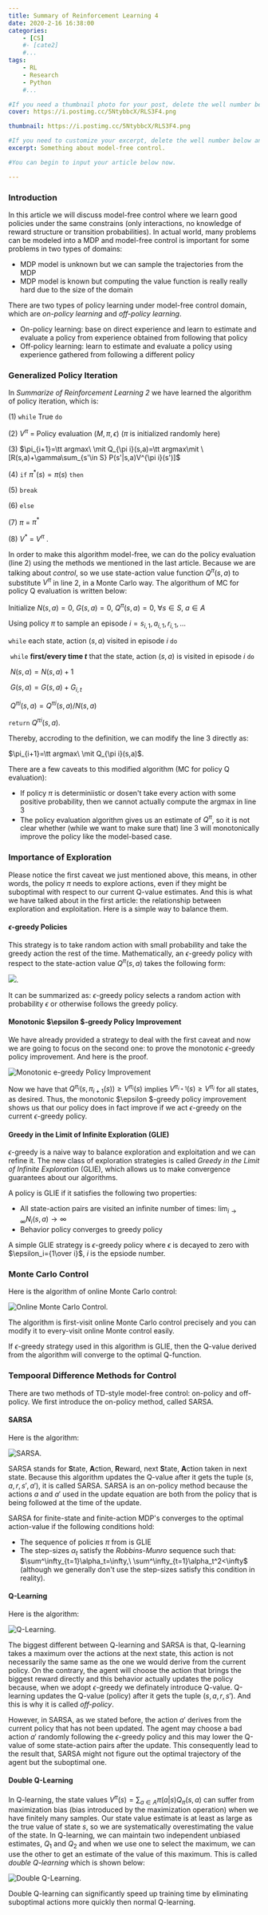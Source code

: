 ```yaml
---
title: Summary of Reinforcement Learning 4
date: 2020-2-16 16:38:00
categories: 
	- [CS]
	#- [cate2]
	#...
tags: 
	- RL
	- Research
	- Python
	#...

#If you need a thumbnail photo for your post, delete the well number below and finish the directory.
cover: https://i.postimg.cc/5NtybbcX/RLS3F4.png

thumbnail: https://i.postimg.cc/5NtybbcX/RLS3F4.png

#If you need to customize your excerpt, delete the well number below and input something. You can also input <!-- more --> in your article to divide the excerpt and other contents.
excerpt: Something about model-free control. 

#You can begin to input your article below now.

---
```


### Introduction

In this article we will discuss model-free control where we learn good policies under the same constrains (only interactions, no knowledge of reward structure or transition probabilities). In actual world, many problems can be modeled into a MDP and model-free control is important for some problems in two types of domains: 

- MDP model is unknown but we can sample the trajectories from the MDP
- MDP model is known but computing the value function is really really hard due to the size of the domain

There are two types of policy learning under model-free control domain, which are *on-policy learning* and *off-policy learning*. 

- On-policy learning: base on direct experience and learn to estimate and evaluate a policy from experience obtained from following that policy
- Off-policy learning: learn to estimate and evaluate a policy using experience gathered from following a different policy

### Generalized Policy Iteration

In *Summarize of Reinforcement Learning 2* we have learned the algorithm of policy iteration, which is: 

(1) `while` True `do`

(2)	 $V^\pi$ = Policy evaluation $(M,\pi,\epsilon)$ ($\pi$ is initialized randomly here)

(3) 	$\pi_{i+1}=\tt argmax\ \mit Q_{\pi i}(s,a)=\tt argmax\mit \ [R(s,a)+\gamma\sum_{s'\in S} P(s'|s,a)V^{\pi i}(s')]$ 

(4) 	`if` $\pi^*(s)=\pi(s)$ `then`

(5) 		`break`

(6) 	`else`

(7) 		$\pi$ = $\pi^*$

(8) $V^*$ = $V^\pi$ . 

In order to make this algorithm model-free, we can do the policy evaluation (line 2) using the methods we mentioned in the last article. Because we are talking about *control*, so we use state-action value function $Q^\pi(s,a)$ to substitute $V^\pi$ in line 2, in a Monte Carlo way. The algorithum of MC for policy Q evaluation is written below: 

Initialize $N(s,a)=0,\ G(s,a)=0,\ Q^\pi(s,a)=0,\ \forall s\in S,\ a\in A$

Using policy $\pi$ to sample an episode $i=s_{i,1},a_{i,1},r_{i,1},...$ 

`while` each state, action $(s,a)$ visited in episode $i$ `do`

​	 `while` **first/every time $t$** that the state, action $(s,a)$ is visited in episode $i$ `do`

​		$N(s,a)=N(s,a)+1$

​		$G(s,a)=G(s,a)+G_{i,t}$

​		$Q^{\pi i}(s,a)=Q^{\pi i}(s,a)/N(s,a)$ 

`return` $Q^{\pi i}(s,a)$.

Thereby, accroding to the definition, we can modify the line 3 directly as: 

$\pi_{i+1}=\tt argmax\ \mit Q_{\pi i}(s,a)$. 

There are a few caveats to this modified algorithm (MC for policy Q evaluation): 

- If policy $\pi$ is determiniistic or dosen't take every action with some positive probability, then we cannot actually compute the argmax in line 3
- The policy evaluation algorithm gives us an estimate of $Q^\pi$, so it is not clear whether (while we want to make sure that) line 3 will monotonically improve the policy like the model-based case.

### Importance of Exploration

Please notice the first caveat we just mentioned above, this means, in other words, the policy $\pi$ needs to explore actions, even if they might be suboptimal with respect to our current Q-value estimates. And this is what we have talked about in the first article: the relationship between exploration and exploitation. Here is a simple way to balance them. 

#### $\epsilon$-greedy Policies

This strategy is to take random action with small probability and take the greedy action the rest of the time. Mathematically, an $\epsilon$-greedy policy with respect to the state-action value $Q^\pi(s,a)$ takes the following form: 

![](https://i.postimg.cc/5039Wkn5/RLS4F6.png).

It can be summarized as: $\epsilon$-greedy policy selects a random action with probability $\epsilon$ or otherwise follows the greedy policy. 

#### Monotonic $\epsilon $-greedy Policy Improvement

We have already provided a strategy to deal with the first caveat and now we are going to focus on the second one: to prove the monotonic $\epsilon$-greedy policy improvement. And here is the proof. 

![Monotonic e-greedy Policy Improvement](https://i.postimg.cc/MpMGf5px/RLS4F1.jpg)

Now we have that $Q^{\pi_i}(s,\pi_{i+1}(s))\ge V^{\pi_i}(s)$ implies $V^{\pi_{i+1}}(s)\ge V^{\pi_i}$ for all states, as desired. Thus, the monotonic $\epsilon $-greedy policy improvement shows us that our policy does in fact improve if we act $\epsilon$-greedy on the current $\epsilon$-greedy policy. 

#### Greedy in the Limit of Infinite Exploration (GLIE)

$\epsilon$-greedy is a naive way to balance exploration and exploitation and we can refine it. The new class of exploration strategies is called *Greedy in the Limit of Infinite Exploration* (GLIE), which allows us to make convergence guarantees about our algorithms. 

A policy is GLIE if it satisfies the following two properties: 

- All state-action pairs are visited an infinite number of times: $\lim_{i\rightarrow\infty}N_i(s,a)\rightarrow\infty$ 
- Behavior policy converges to greedy policy

A simple GLIE strategy is $\epsilon$-greedy policy where $\epsilon$ is decayed to zero with $\epsilon_i={1\over i}$, $i$ is the epsiode number. 

### Monte Carlo Control

Here is the algorithm of online Monte Carlo control: 

![Online Monte Carlo Control](https://i.postimg.cc/cJf4XJ3b/RLS4F2.png). 

The algorithm is first-visit online Monte Carlo control precisely and you can modify it to every-visit online Monte control easily. 

If $\epsilon$-greedy strategy used in this algorithm is GLIE, then the Q-value derived from the algorithm will converge to the optimal Q-function. 

### Tempooral Difference Methods for Control

There are two methods of TD-style model-free control: on-policy and off-policy. We first introduce the on-policy method, called SARSA. 

#### SARSA

Here is the algorithm: 

![SARSA](https://i.postimg.cc/rFYmp3cQ/RLS4F3.jpg). 

SARSA stands for **S**tate, **A**ction, **R**eward, next **S**tate, **A**ction taken in next state. Because this algorithm updates the Q-value after it gets the tuple $(s,a,r,s',a')$, it is called SARSA. SARSA is an on-policy method because the actions $a$ and $a'$ used in the update equation are both from the policy that is being followed at the time of the update. 

SARSA for finite-state and finite-action MDP's converges to the optimal action-value if the following conditions hold: 

- The sequence of policies $\pi$ from is GLIE
- The step-sizes $\alpha_t$ satisfy the *Robbins-Munro* sequence such that: $\sum^\infty_{t=1}\alpha_t=\infty,\ \sum^\infty_{t=1}\alpha_t^2<\infty$ (although we generally don't use the step-sizes satisfy this condition in reality). 

#### Q-Learning

Here is the algorithm: 

![Q-Learning](https://i.postimg.cc/T3z3VbKb/RLS4F4.jpg).

The biggest different between Q-learning and SARSA is that, Q-learning takes a maximum over the actions at the next state, this action is not necessarily the same same as the one we would derive from the current policy. On the contrary, the agent will choose the action that brings the biggest reward directly and this behavior actually updates the policy because, when we adopt $\epsilon$-greedy we definately introduce Q-value. Q-learning updates the Q-value (policy) after it gets the tuple $(s,a,r,s')$. And this is why it is called *off-policy*. 

However, in SARSA, as we stated before, the action $a'$ derives from the current policy that has not been updated. The agent may choose a bad action $a'$ randomly following the $\epsilon$-greedy policy and this may lower the Q-value of some state-action pairs after the update. This consequently lead to the result that, SARSA might not figure out the optimal trajectory of the agent but the suboptimal one. 

#### Double Q-Learning

In Q-learning, the state values $V^\pi(s)=\sum_{a\in A}\pi(a|s)Q_\pi(s,a)$ can suffer from maximization bias (bias introduced by the maximization operation) when we have finitely many samples. Our state value estimate is at least as large as the true value of state $s$, so we are systematically overestimating the value of the state. In Q-learning, we can maintain two independent unbiased estimates, $Q_1$ and $Q_2$ and when we use one to select the maximum, we can use the other to get an estimate of the value of this maximum. This is called *double Q-learning* which is shown below: 

![Double Q-Learning](https://i.postimg.cc/5019GMqN/RLS4F5.jpg). 

Double Q-learning can significantly speed up training time by eliminating suboptimal actions more quickly then normal Q-learning. 





